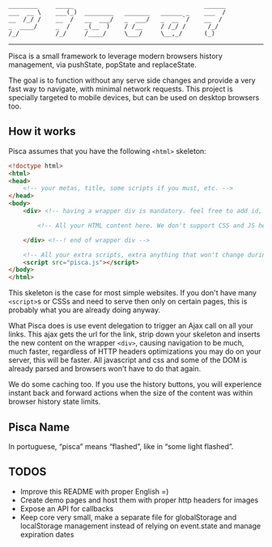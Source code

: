 	________     _____                                    ______
	___  __ \    ___(_)  ________   _______   ______ _    ___  /
	__  /_/ /    __  /   __  ___/   _  ___/   _  __ `/    __  / 
	_  ____/     _  /    _(__  )    / /__     / /_/ /      /_/  
	/_/          /_/     /____/     \___/     \__,_/      (_)   
                                                            
------------------------------------------------------------

Pisca is a small framework to leverage modern browsers history management, via pushState,
popState and replaceState.

The goal is to function without any serve side changes and provide a very fast way to
navigate, with minimal network requests. This project is specially targeted to mobile
devices, but can be used on desktop browsers too.

How it works
------------

Pisca assumes that you have the following `<html>` skeleton:

```html
<!doctype html>
<html>
<head>
	<!-- your metas, title, some scripts if you must, etc. -->
</head>
<body>
	<div> <!-- having a wrapper div is mandatory. feel free to add id, classes, etc -->

		<!-- All your HTML content here. We don't support CSS and JS here. -->

	</div> <!--! end of wrapper div -->

	<!-- All your extra scripts, extra anything that won't change during  -->
	<script src="pisca.js"></script>
</body>
</html>
```

This skeleton is the case for most simple websites. If you don't have many `<script>`s or CSSs
and need to serve then only on certain pages, this is probably what you are already doing
anyway.

What Pisca does is use event delegation to trigger an Ajax call on all your links. This ajax
gets the url for the link, strip down your skeleton and inserts the new content on the wrapper
`<div>`, causing navigation to be much, much faster, regardless of HTTP headers optimizations
you may do on your server, this will be faster. All javascript and css and some of the DOM
is already parsed and browsers won't have to do that again.

We do some caching too. If you use the history buttons, you will experience instant back and
forward actions when the size of the content was within browser history state limits.

Pisca Name
----------

In portuguese, “pisca” means “flashed”, like in “some light flashed”.

TODOS
-----

* Improve this README with proper English =)
* Create demo pages and host them with proper http headers for images
* Expose an API for callbacks
* Keep core very small, make a separate file for globalStorage and localStorage management instead
  of relying on event.state and manage expiration dates
